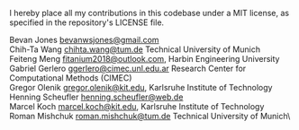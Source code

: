 I hereby place all my contributions in this codebase under a MIT
license, as specified in the repository's LICENSE file.

Bevan Jones <bevanwsjones@gmail.com>\
Chih-Ta Wang <chihta.wang@tum.de> Technical University of Munich\
Feiteng Meng <fitanium2018@outlook.com>, Harbin Engineering University\
Gabriel Gerlero <ggerlero@cimec.unl.edu.ar> Research Center for Computational Methods (CIMEC)\
Gregor Olenik  <gregor.olenik@kit.edu>, Karlsruhe Institute of Technology\
Henning Scheufler <henning.scheufler@web.de>\
Marcel Koch <marcel.koch@kit.edu>, Karlsruhe Institute of Technology\
Roman Mishchuk <roman.mishchuk@tum.de> Technical University of Munich\
